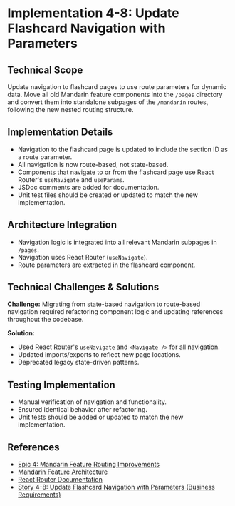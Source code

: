 # Implementation 4-8: Update Flashcard Navigation with Parameters

## Technical Scope

Update navigation to flashcard pages to use route parameters for dynamic data. Move all old Mandarin feature components into the `/pages` directory and convert them into standalone subpages of the `/mandarin` routes, following the new nested routing structure.

## Implementation Details

- Navigation to the flashcard page is updated to include the section ID as a route parameter.
- All navigation is now route-based, not state-based.
- Components that navigate to or from the flashcard page use React Router's `useNavigate` and `useParams`.
- JSDoc comments are added for documentation.
- Unit test files should be created or updated to match the new implementation.

## Architecture Integration

- Navigation logic is integrated into all relevant Mandarin subpages in `/pages`.
- Navigation uses React Router (`useNavigate`).
- Route parameters are extracted in the flashcard component.

## Technical Challenges & Solutions

**Challenge:** Migrating from state-based navigation to route-based navigation required refactoring component logic and updating references throughout the codebase.

**Solution:**

- Used React Router's `useNavigate` and `<Navigate />` for all navigation.
- Updated imports/exports to reflect new page locations.
- Deprecated legacy state-driven patterns.

## Testing Implementation

- Manual verification of navigation and functionality.
- Ensured identical behavior after refactoring.
- Unit tests should be added or updated to match the new implementation.

## References

- [Epic 4: Mandarin Feature Routing Improvements](../epic-4-routing-improvements)
- [Mandarin Feature Architecture](../../architecture.md)
- [React Router Documentation](https://reactrouter.com/)
- [Story 4-8: Update Flashcard Navigation with Parameters (Business Requirements)](../../business-requirements/epic-4-routing-improvements-template/story-4-8-update-flashcard-navigation.md)
